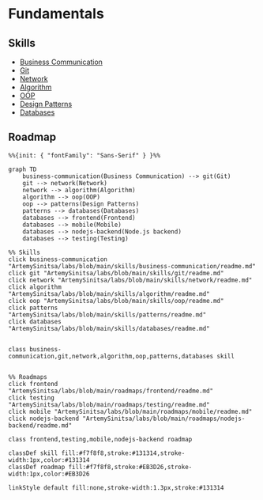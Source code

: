 # Fundamentals

## Skills
* [Business Communication](../../skills/business-communication/readme.md)
* [Git](../../skills/git/readme.md)
* [Network](../../skills/network/readme.md)
* [Algorithm](../../skills/algorithm/readme.md)
* [OOP](../../skills/oop/readme.md)
* [Design Patterns](../../skills/patterns/readme.md)
* [Databases](../../skills/databases/readme.md)

## Roadmap 

```mermaid
%%{init: { "fontFamily": "Sans-Serif" } }%%

graph TD
    business-communication(Business Communication) --> git(Git)
    git --> network(Network)
    network --> algorithm(Algorithm)
    algorithm --> oop(OOP)
    oop --> patterns(Design Patterns)
    patterns --> databases(Databases)
    databases --> frontend(Frontend)
    databases --> mobile(Mobile)
    databases --> nodejs-backend(Node.js backend)
    databases --> testing(Testing)

%% Skills
click business-communication "ArtemySinitsa/labs/blob/main/skills/business-communication/readme.md"
click git "ArtemySinitsa/labs/blob/main/skills/git/readme.md"
click network "ArtemySinitsa/labs/blob/main/skills/network/readme.md"
click algorithm "ArtemySinitsa/labs/blob/main/skills/algorithm/readme.md"
click oop "ArtemySinitsa/labs/blob/main/skills/oop/readme.md"
click patterns "ArtemySinitsa/labs/blob/main/skills/patterns/readme.md"
click databases "ArtemySinitsa/labs/blob/main/skills/databases/readme.md"


class business-communication,git,network,algorithm,oop,patterns,databases skill


%% Roadmaps
click frontend "ArtemySinitsa/labs/blob/main/roadmaps/frontend/readme.md"
click testing "ArtemySinitsa/labs/blob/main/roadmaps/testing/readme.md"
click mobile "ArtemySinitsa/labs/blob/main/roadmaps/mobile/readme.md"
click nodejs-backend "ArtemySinitsa/labs/blob/main/roadmaps/nodejs-backend/readme.md"

class frontend,testing,mobile,nodejs-backend roadmap

classDef skill fill:#f7f8f8,stroke:#131314,stroke-width:1px,color:#131314
classDef roadmap fill:#f7f8f8,stroke:#EB3D26,stroke-width:1px,color:#EB3D26

linkStyle default fill:none,stroke-width:1.3px,stroke:#131314

```